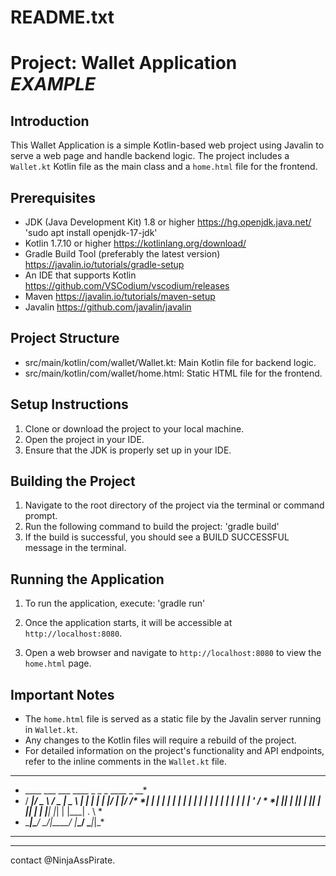 README.txt
==========

Project: Wallet Application ***EXAMPLE***
===========================

Introduction
------------
This Wallet Application is a simple Kotlin-based web project using Javalin to serve a web page and handle backend logic. The project includes a `Wallet.kt` Kotlin file as the main class and a `home.html` file for the frontend.

Prerequisites
-------------
- JDK (Java Development Kit) 1.8 or higher https://hg.openjdk.java.net/
      'sudo apt install openjdk-17-jdk'
- Kotlin 1.7.10 or higher https://kotlinlang.org/download/
- Gradle Build Tool (preferably the latest version) https://javalin.io/tutorials/gradle-setup
- An IDE that supports Kotlin https://github.com/VSCodium/vscodium/releases
- Maven https://javalin.io/tutorials/maven-setup
- Javalin https://github.com/javalin/javalin

Project Structure
-----------------
- src/main/kotlin/com/wallet/Wallet.kt: Main Kotlin file for backend logic.
- src/main/kotlin/com/wallet/home.html: Static HTML file for the frontend.

Setup Instructions
------------------
1. Clone or download the project to your local machine.
2. Open the project in your IDE.
3. Ensure that the JDK is properly set up in your IDE.

Building the Project
--------------------
1. Navigate to the root directory of the project via the terminal or command prompt.
2. Run the following command to build the project: 'gradle build'
3. If the build is successful, you should see a BUILD SUCCESSFUL message in the terminal.

Running the Application
-----------------------
1. To run the application, execute: 'gradle run'

2. Once the application starts, it will be accessible at `http://localhost:8080`.
3. Open a web browser and navigate to `http://localhost:8080` to view the `home.html` page.

Important Notes
---------------
- The `home.html` file is served as a static file by the Javalin server running in `Wallet.kt`.
- Any changes to the Kotlin files will require a rebuild of the project.
- For detailed information on the project's functionality and API endpoints, refer to the inline comments in the `Wallet.kt` file.


***************************************************
*  ____  ___   ___  ____    _    _   _  ____ _  __*
* / ___|/ _ \ / _ \|  _ \  | |  | | | |/ ___| |/ /*
*| |  _| | | | | | | | | | | |  | | | | |   | ' / *
*| |_| | |_| | |_| | |_| | | |__| |_| | |___| . \ *
* \____|\___/ \___/|____/  |_____\___/ \____|_|\_\*
***************************************************
-------
contact @NinjaAssPirate.

